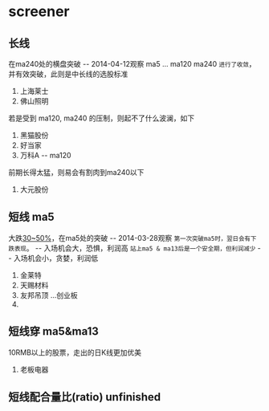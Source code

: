 # screener

## 长线

  在ma240处的横盘突破 -- 2014-04-12观察
  ma5 ... ma120 ma240 `进行了收敛`，并有效突破，此则是中长线的选股标准

  1. 上海莱士
  2. 佛山照明

  若是受到 ma120, ma240 的压制，则起不了什么波澜，如下

  1. 黑猫股份
  2. 好当家
  3. 万科A        -- ma120

  前期长得太猛，则易会有割肉到ma240以下

  1. 大元股份


## 短线 ma5

  大跌[30~50%](13内)，在ma5处的突破 -- 2014-03-28观察
  `第一次突破ma5时，翌日会有下跌表现`。       -- 入场机会大，恐惧，利润高
  `站上ma5 & ma13后是一个安全期，但利润减少`  -- 入场机会小，贪婪，利润低

  1. 金莱特
  2. 天赐材料 
  3. 友邦吊顶 ...创业板
  4. 

## 短线穿 ma5&ma13

  10RMB以上的股票，走出的日K线更加优美
  1. 老板电器


## 短线配合量比(ratio) unfinished
